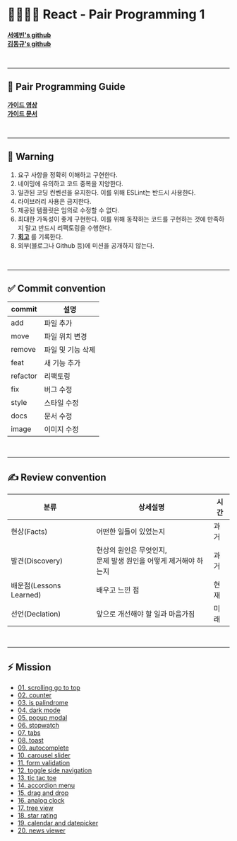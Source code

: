 # **👨‍💻👩‍💻 React - Pair Programming 1**

**[서예빈's github](https://github.com/bin000527)**  
**[김동규's github](https://github.com/5kdk)**

<br>

---

## **📜 Pair Programming Guide**

**[가이드 영상](https://www.youtube.com/watch?v=R9EhlNRN160&list=PLPCD27neSp2JPP7eFd32seNIIqYprAe_E)**  
**[가이드 문서](https://yozm.wishket.com/magazine/detail/1698)**

<br>

---

## **🚨 Warning**

1. 요구 사항을 정확히 이해하고 구현한다.
2. 네이밍에 유의하고 코드 중복을 지양한다.
3. 일관된 코딩 컨벤션을 유지한다. 이를 위해 ESLint는 반드시 사용한다.
4. 라이브러리 사용은 금지한다.
5. 제공된 템플릿은 임의로 수정할 수 없다.
6. 최대한 가독성이 좋게 구현한다. 이를 위해 동작하는 코드를 구현하는 것에 만족하지 말고 반드시 리팩토링을 수행한다.
7. **[회고](https://www.notion.so/facb80c846ab4d139e80fc2b0ad66151)** 를 기록한다.
8. 외부(블로그나 Github 등)에 미션을 공개하지 않는다.

<br>

---

## **✅ Commit convention**

| commit   | 설명              |
| -------- | ----------------- |
| add      | 파일 추가         |
| move     | 파일 위치 변경    |
| remove   | 파일 및 기능 삭제 |
| feat     | 새 기능 추가      |
| refactor | 리팩토링          |
| fix      | 버그 수정         |
| style    | 스타일 수정       |
| docs     | 문서 수정         |
| image    | 이미지 수정       |

<br>

---

## **✍️ Review convention**

| 분류                    | 상세설명                                                           | 시간 |
| ----------------------- | ------------------------------------------------------------------ | ---- |
| 현상(Facts)             | 어떤한 일들이 있었는지                                             | 과거 |
| 발견(Discovery)         | 현상의 원인은 무엇인지,<br>문제 발생 원인을 어떻게 제거해야 하는지 | 과거 |
| 배운점(Lessons Learned) | 배우고 느낀 점                                                     | 현재 |
| 선언(Declation)         | 앞으로 개선해야 할 일과 마음가짐                                   | 미래 |

<br>

---

## **⚡ Mission**

-   [01. scrolling go to top](01.%20scrolling%20go%20to%20top/README.md)
-   [02. counter](02.%20counter/README.md)
-   [03. is palindrome](03.%20is%20palindrome/README.md)
-   [04. dark mode](04.%20dark%20mode/README.md)
-   [05. popup modal](05.%20popup%20modal/README.md)
-   [06. stopwatch](06.%20stopwatch/README.md)
-   [07. tabs](07.%20tabs/README.md)
-   [08. toast](08.%20toast/README.md)
-   [09. autocomplete](09.%20autocomplete/README.md)
-   [10. carousel slider](10.%20carousel%20slider/README.md)
-   [11. form validation](11.%20form%20validation/README.md)
-   [12. toggle side navigation](12.%20toggle%20side%20navigation/README.md)
-   [13. tic tac toe](13.%20tic%20tac%20toe/README.md)
-   [14. accordion menu](14.%20accordion%20menu/README.md)
-   [15. drag and drop](15.%20drag%20and%20drop/README.md)
-   [16. analog clock](16.%20analog%20clock/README.md)
-   [17. tree view](17.%20tree%20view/README.md)
-   [18. star rating](18.%20star%20rating/README.md)
-   [19. calendar and datepicker](19.%20calendar%20and%20datepicker/README.md)
-   [20. news viewer](20.%20news%20viewer/README.md)
